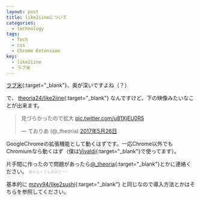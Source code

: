 ```yaml
---
layout: post
title: like2iineについて
categories:
  - technology
tags:
  - Tech
  - css
  - Chrome Extension
key:
  - like2iine
  - ラブ米
---
```

[ラブ米](http://love-kome.com/){:target="_blank"}、奥が深いですよね（？）

で、 [theoria24/like2iine](https://github.com/theoria24/like2iine){:target="_blank"} なんですけど、下の映像みたいなことが出来ます。

<blockquote class="twitter-video" data-lang="ja"><p lang="ja" dir="ltr">見づらかったので拡大 <a href="https://t.co/u81XjEU0R5">pic.twitter.com/u81XjEU0R5</a></p>&mdash; ておりあ (@_theoria) <a href="https://twitter.com/_theoria/status/868010826157838336">2017年5月26日</a></blockquote>
<script async src="//platform.twitter.com/widgets.js" charset="utf-8"></script>

GoogleChromeの拡張機能として動くはずです。一応Chrome以外でもChromiumなら動くはず（僕は[Vivaldi](https://vivaldi.com/){:target="_blank"}で使ってます）。

片手間に作ったので問題があったら[@_theoria](https://twitter.com/_theoria){:target="_blank"}とかに連絡ください。
<span style="color:#bbb;font-size:70%;">動かなくても<ruby>丼米<rp>(</rp><rt>ドンマイ</rt><rp>)</rp></ruby>だー！</span>

基本的に [mzyy94/like2sushi](https://github.com/mzyy94/like2sushi){:target="_blank"} と同じなので導入方法とかはそちらを参照してください。
